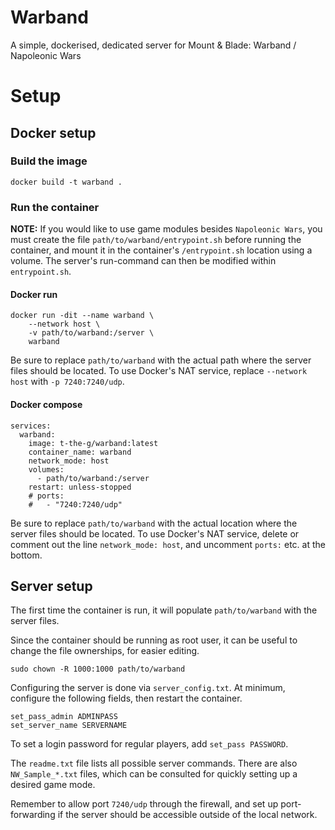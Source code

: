 # Warband

A simple, dockerised, dedicated server for Mount &amp; Blade: Warband / Napoleonic Wars

# Setup

## Docker setup

### Build the image

    docker build -t warband .

### Run the container

**NOTE:** If you would like to use game modules besides `Napoleonic Wars`, you must create the file `path/to/warband/entrypoint.sh` before running the container, and mount it in the container's `/entrypoint.sh` location using a volume. The server's run-command can then be modified within `entrypoint.sh`.

#### Docker run

    docker run -dit --name warband \
        --network host \
        -v path/to/warband:/server \
        warband

Be sure to replace `path/to/warband` with the actual path where the server files should be located. To use Docker's NAT service, replace `--network host` with `-p 7240:7240/udp`.

#### Docker compose

    services:
      warband:
        image: t-the-g/warband:latest
        container_name: warband
        network_mode: host
        volumes:
          - path/to/warband:/server
        restart: unless-stopped
        # ports:
        #   - "7240:7240/udp"

Be sure to replace `path/to/warband` with the actual location where the server files should be located. To use Docker's NAT service, delete or comment out the line `network_mode: host`, and uncomment `ports:` etc. at the bottom.

## Server setup

The first time the container is run, it will populate `path/to/warband` with the server files.

Since the container should be running as root user, it can be useful to change the file ownerships, for easier editing.

    sudo chown -R 1000:1000 path/to/warband

Configuring the server is done via `server_config.txt`. At minimum, configure the following fields, then restart the container.

    set_pass_admin ADMINPASS
    set_server_name SERVERNAME

To set a login password for regular players, add `set_pass PASSWORD`.

The `readme.txt` file lists all possible server commands. There are also `NW_Sample_*.txt` files, which can be consulted for quickly setting up a desired game mode.

Remember to allow port `7240/udp` through the firewall, and set up port-forwarding if the server should be accessible outside of the local network.
